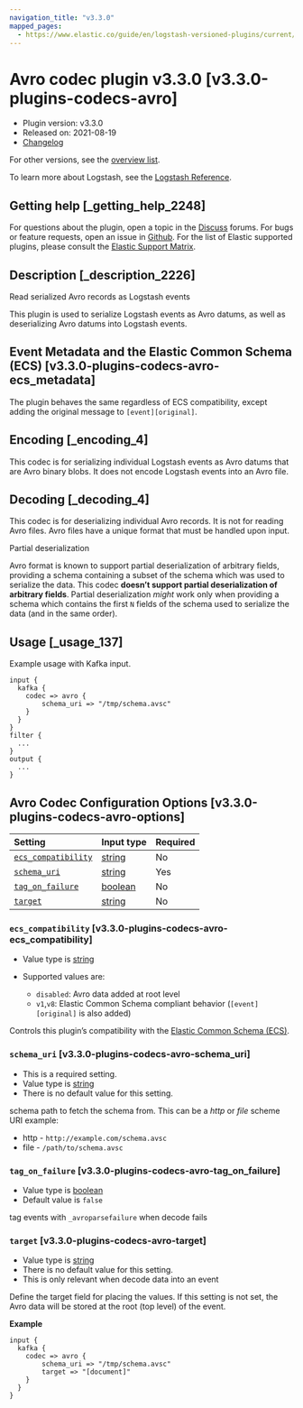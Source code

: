 ```yaml
---
navigation_title: "v3.3.0"
mapped_pages:
  - https://www.elastic.co/guide/en/logstash-versioned-plugins/current/v3.3.0-plugins-codecs-avro.html
---
```


# Avro codec plugin v3.3.0 [v3.3.0-plugins-codecs-avro]

* Plugin version: v3.3.0
* Released on: 2021-08-19
* [Changelog](https://github.com/logstash-plugins/logstash-codec-avro/blob/v3.3.0/CHANGELOG.md)

For other versions, see the [overview list](codec-avro-index.md).

To learn more about Logstash, see the [Logstash Reference](https://www.elastic.co/guide/en/logstash/current/index.html).

## Getting help [_getting_help_2248]

For questions about the plugin, open a topic in the [Discuss](http://discuss.elastic.co) forums. For bugs or feature requests, open an issue in [Github](https://github.com/logstash-plugins/logstash-codec-avro). For the list of Elastic supported plugins, please consult the [Elastic Support Matrix](https://www.elastic.co/support/matrix#matrix_logstash_plugins).

## Description [_description_2226]

Read serialized Avro records as Logstash events

This plugin is used to serialize Logstash events as Avro datums, as well as deserializing Avro datums into Logstash events.

## Event Metadata and the Elastic Common Schema (ECS) [v3.3.0-plugins-codecs-avro-ecs_metadata]

The plugin behaves the same regardless of ECS compatibility, except adding the original message to `[event][original]`.

## Encoding [_encoding_4]

This codec is for serializing individual Logstash events as Avro datums that are Avro binary blobs. It does not encode Logstash events into an Avro file.

## Decoding [_decoding_4]

This codec is for deserializing individual Avro records. It is not for reading Avro files. Avro files have a unique format that must be handled upon input.

Partial deserialization

Avro format is known to support partial deserialization of arbitrary fields, providing a schema containing a subset of the schema which was used to serialize the data. This codec **doesn’t support partial deserialization of arbitrary fields**. Partial deserialization *might* work only when providing a schema which contains the first `N` fields of the schema used to serialize the data (and in the same order).

## Usage [_usage_137]

Example usage with Kafka input.

```
input {
  kafka {
    codec => avro {
        schema_uri => "/tmp/schema.avsc"
    }
  }
}
filter {
  ...
}
output {
  ...
}
```

## Avro Codec Configuration Options [v3.3.0-plugins-codecs-avro-options]

| Setting | Input type | Required |
| :- | :- | :- |
| [`ecs_compatibility`](v3-3-0-plugins-codecs-avro.md#v3.3.0-plugins-codecs-avro-ecs_compatibility) | [string](/lsr/value-types.md#string) | No |
| [`schema_uri`](v3-3-0-plugins-codecs-avro.md#v3.3.0-plugins-codecs-avro-schema_uri) | [string](/lsr/value-types.md#string) | Yes |
| [`tag_on_failure`](v3-3-0-plugins-codecs-avro.md#v3.3.0-plugins-codecs-avro-tag_on_failure) | [boolean](/lsr/value-types.md#boolean) | No |
| [`target`](v3-3-0-plugins-codecs-avro.md#v3.3.0-plugins-codecs-avro-target) | [string](/lsr/value-types.md#string) | No |

### `ecs_compatibility` [v3.3.0-plugins-codecs-avro-ecs_compatibility]

* Value type is [string](/lsr/value-types.md#string)

* Supported values are:

  * `disabled`: Avro data added at root level
  * `v1`,`v8`: Elastic Common Schema compliant behavior (`[event][original]` is also added)

Controls this plugin’s compatibility with the [Elastic Common Schema (ECS)](https://www.elastic.co/guide/en/ecs/current).

### `schema_uri` [v3.3.0-plugins-codecs-avro-schema_uri]

* This is a required setting.
* Value type is [string](/lsr/value-types.md#string)
* There is no default value for this setting.

schema path to fetch the schema from. This can be a *http* or *file* scheme URI example:

* http - `http://example.com/schema.avsc`
* file - `/path/to/schema.avsc`

### `tag_on_failure` [v3.3.0-plugins-codecs-avro-tag_on_failure]

* Value type is [boolean](/lsr/value-types.md#boolean)
* Default value is `false`

tag events with `_avroparsefailure` when decode fails

### `target` [v3.3.0-plugins-codecs-avro-target]

* Value type is [string](/lsr/value-types.md#string)
* There is no default value for this setting.
* This is only relevant when decode data into an event

Define the target field for placing the values. If this setting is not set, the Avro data will be stored at the root (top level) of the event.

**Example**

```
input {
  kafka {
    codec => avro {
        schema_uri => "/tmp/schema.avsc"
        target => "[document]"
    }
  }
}
```
